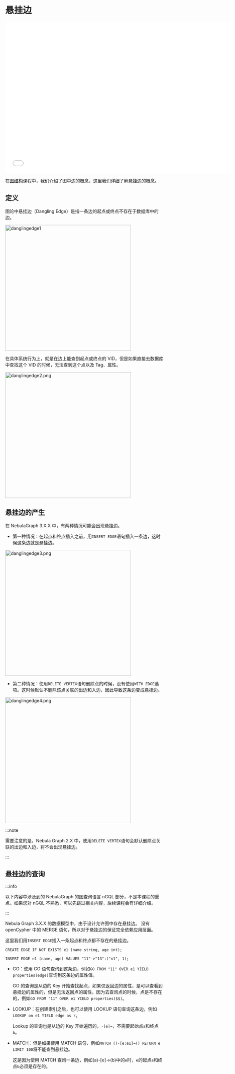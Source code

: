 # 悬挂边

<iframe src="//player.bilibili.com/player.html?aid=339743290&bvid=BV1GR4y1F7ko&cid=545565805&page=1" scrolling="no" border="0" frameborder="no" framespacing="0" allowfullscreen="true" width="720px" height="480px"> </iframe>

在[图结构](../1.basic-knowledge/3.basic-knowledge-graph-structure.md)课程中，我们介绍了图中边的概念，这里我们详细了解悬挂边的概念。

## 定义

图论中悬挂边（Dangling Edge）是指一条边的起点或终点不存在于数据库中的边。

<img alt="danglingedge1" src="https://docs-cdn.nebula-graph.com.cn/figures/courses/danglingedge1.png" align="center" width="400"/>

在具体系统行为上，就是在边上能查到起点或终点的 VID，但是如果直接去数据库中查找这个 VID 的时候，无法查到这个点以及 Tag、属性。

<img alt="danglingedge2.png" src="https://docs-cdn.nebula-graph.com.cn/figures/courses/danglingedge2.png" align="center" width="400"/>


## 悬挂边的产生 


在 NebulaGraph 3.X.X 中，有两种情况可能会出现悬挂边。


- 第一种情况：在起点和终点插入之前，用`INSERT EDGE`语句插入一条边，这时候这条边就是悬挂边。

<img alt="danglingedge3.png" src="https://docs-cdn.nebula-graph.com.cn/figures/courses/danglingedge3.png" align="center" width="400"/>


- 第二种情况：使用`DELETE VERTEX`语句删除点的时候，没有使用`WITH EDGE`选项。这时候默认不删除该点关联的出边和入边，因此导致这条边变成悬挂边。

<img alt="danglingedge4.png" src="https://docs-cdn.nebula-graph.com.cn/figures/courses/danglingedge4.png" align="center" width="400"/>

:::note

需要注意的是，Nebula Graph 2.X 中，使用`DELETE VERTEX`语句会默认删除点关联的出边和入边，将不会出现悬挂边。

::: 


## 悬挂边的查询

:::info

以下内容中涉及到的 NebulaGraph 的图查询语言 nGQL 部分，不是本课程的重点。如果您对 nGQL 不熟悉，可以先跳过相关内容，后续课程会有详细介绍。

::: 

Nebula Graph 3.X.X 的数据模型中，由于设计允许图中存在悬挂边。 没有 openCypher 中的 MERGE 语句，所以对于悬挂边的保证完全依赖应用层面。

这里我们用`INSERT EDGE`插入一条起点和终点都不存在的悬挂边。

```ngql
CREATE EDGE IF NOT EXISTS e1 (name string, age int);

INSERT EDGE e1 (name, age) VALUES "11"->"13":("n1", 1);
```


- GO：使用 GO 语句查询到这条边，例如`GO FROM "11" OVER e1 YIELD properties(edge)`查询到这条边的属性值。
  
  GO 的查询是从边的 Key 开始查找起点，如果仅返回边的属性，是可以查看到悬挂边的属性的，但是无法返回点的属性，因为去查询点的时候，点是不存在的，例如`GO FROM "11" OVER e1 YIELD properties($$)`。

- LOOKUP：在创建索引之后，也可以使用 LOOKUP 语句查询这条边，例如`LOOKUP on e1 YIELD edge as r`。
  
  Lookup 的查询也是从边的 Key 开始遍历的，`-[e]→`，不需要起始点`a`和终点`b`。

- MATCH：但是如果使用 MATCH 语句，例如`MATCH ()-[e:e1]→() RETURN e LIMIT 100`将不能查到悬挂边。

  这是因为使用 MATCH 查询一条边，例如(a)-[e]->(b)中的`e`时，`e`的起点`a`和终点`b`必须是存在的。






